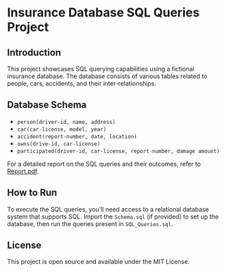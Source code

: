 # Insurance Database SQL Queries Project

## Introduction

This project showcases SQL querying capabilities using a fictional insurance database. The database consists of various tables related to people, cars, accidents, and their inter-relationships.

## Database Schema

- `person(driver-id, name, address)`
- `car(car-license, model, year)`
- `accident(report-number, date, location)`
- `owns(drive-id, car-license)`
- `participated(driver-id, car-license, report-number, damage amount)`

For a detailed report on the SQL queries and their outcomes, refer to [Report.pdf](Report.pdf).

## How to Run

To execute the SQL queries, you'll need access to a relational database system that supports SQL. Import the `Schema.sql` (if provided) to set up the database, then run the queries present in `SQL_Queries.sql`.

## License

This project is open source and available under the MIT License.
